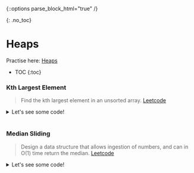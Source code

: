 {::options parse_block_html="true" /}

{: .no_toc}
# Heaps
Practise here: [Heaps](https://leetcode.com/list?selectedList=9duvlo7t)

- TOC
{:toc}

### Kth Largest Element

> Find the kth largest element in an unsorted array. [Leetcode](https://leetcode.com/problems/kth-largest-element-in-an-array/)

<details><summary markdown="span">Let's see some code!</summary>
```python
    import heapq
    class Solution:
        def findKthLargest(self, nums, k):
            h = []
            for n in nums:
                heapq.heappush(h, -n)
            i = 1
            tmp = None
            while i <= k:
                tmp = -heapq.heappop(h)
                i += 1    
            return tmp
```
And voila it now works
</details>
<br/>

### Median Sliding

> Design a data structure that allows ingestion of numbers, and can in O(1) time
> return the median. [Leetcode](https://leetcode.com/problems/find-median-from-data-stream/)

<details><summary markdown="span">Let's see some code!</summary>
```python
import heapq

class MedianFinder:
    # Heaps by default are MinHeaps. Unless you use negation
    def __init__(self):
        self.maxHeap = []
        self.minHeap = []

    def addNum(self, num: int) -> None:
        heapq.heappush(self.maxHeap, -num)
        heapq.heappush(self.minHeap, -heapq.heappop(self.maxHeap))

        if len(self.minHeap) > len(self.maxHeap):
            heapq.heappush(self.maxHeap, -heapq.heappop(self.minHeap))

    def findMedian(self) -> float:
        if len(self.minHeap) == len(self.maxHeap):
            return (-self.maxHeap[0] + self.minHeap[0]) / 2
        else:
            return -self.maxHeap[0]
```
</details>
<br/>

